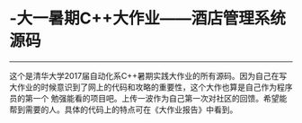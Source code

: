 # -大一暑期C++大作业——酒店管理系统源码

***

这个是清华大学2017届自动化系C++暑期实践大作业的所有源码。因为自己在写大作业的时候意识到了网上的代码和攻略的重要性，这个大作也算是自己作为程序员的第一个
勉强能看的项目吧。上传一波作为自己第一次对社区的回馈。希望能帮到需要的人。具体的代码上的特点可在《大作业报告》中看到。

